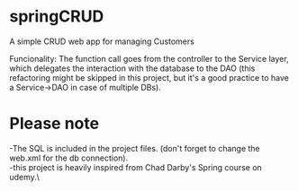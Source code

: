# springCRUD
A simple CRUD web app for managing Customers

Funcionality: The function call goes from the controller to the Service layer, which delegates the interaction with the database to
the DAO (this refactoring might be skipped in this project, but it's a good practice to have a Service->DAO in case of multiple DBs).

# Please note
-The SQL is included in the project files. (don't forget to change the web.xml for the db connection).\
-this project is heavily inspired from Chad Darby's Spring course on udemy.\
